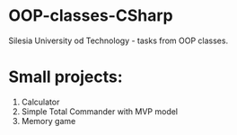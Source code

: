 # OOP-classes-CSharp
Silesia University od Technology - tasks from OOP classes.

# Small projects:
1) Calculator
2) Simple Total Commander with MVP model
3) Memory game

